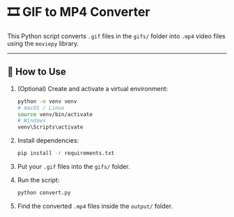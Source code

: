 # 🎞️ GIF to MP4 Converter

This Python script converts `.gif` files in the `gifs/` folder into `.mp4` video files using the `moviepy` library.

---

## 🚀 How to Use

1. (Optional) Create and activate a virtual environment:

   ```bash
   python -m venv venv
   # macOS / Linux
   source venv/bin/activate
   # Windows
   venv\Scripts\activate
   ```

2. Install dependencies:

   ```bash
   pip install -r requirements.txt
   ```

3. Put your `.gif` files into the `gifs/` folder.

4. Run the script:

   ```bash
   python convert.py
   ```

5. Find the converted `.mp4` files inside the `output/` folder.
